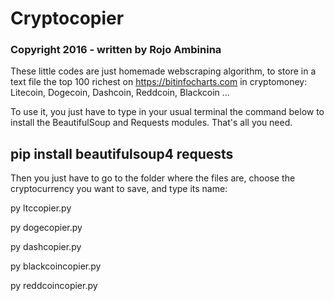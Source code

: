 # Cryptocopier
### Copyright 2016 - written by Rojo Ambinina

These little codes are just homemade webscraping algorithm, to store in a text file the top 100 richest on https://bitinfocharts.com in cryptomoney: Litecoin, Dogecoin, Dashcoin, Reddcoin, Blackcoin ...

To use it, you just have to type in your usual terminal the command below to install the BeautifulSoup and Requests modules. That's all you need.

## pip install beautifulsoup4 requests

Then you just have to go to the folder where the files are, choose the cryptocurrency you want to save, and type its name:

py ltccopier.py

py dogecopier.py

py dashcopier.py

py blackcoincopier.py

py reddcoincopier.py
